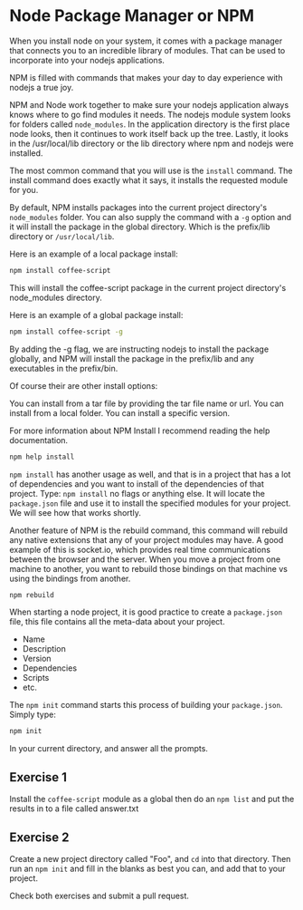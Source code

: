 # Node Package Manager or NPM

When you install node on your system, it comes with a package manager that connects you to an incredible library of modules.  That can be used to incorporate into your nodejs applications.  

NPM is filled with commands that makes your day to day experience with nodejs a true joy.

NPM and Node work together to make sure your nodejs application always knows where to go find modules it needs.  The nodejs module system looks for folders called `node_modules`.  In the application directory is the first place node looks, then it continues to work itself back up the tree.  Lastly, it looks in the /usr/local/lib directory or the lib directory where npm and nodejs were installed.  

The most common command that you will use is the `install` command.  The install command does exactly what it says, it installs the requested module for you.

By default, NPM installs packages into the current project directory's `node_modules` folder.  You can also supply the command with a `-g` option and it will install the package in the global directory.  Which is the prefix/lib directory or `/usr/local/lib`.

Here is an example of a local package install:

``` sh
npm install coffee-script
```

This will install the coffee-script package in the current project directory's node_modules directory.

Here is an example of a global package install:

``` sh
npm install coffee-script -g
```

By adding the -g flag, we are instructing nodejs to install the package globally, and NPM will install the package in the prefix/lib and any executables in the prefix/bin.

Of course their are other install options:

You can install from a tar file by providing the tar file name or url.  You can install from a local folder.
You can install a specific version.

For more information about NPM Install I recommend reading the help documentation.

``` sh
npm help install
```

`npm install` has another usage as well, and that is in a project that has a lot of dependencies and you want to install of the dependencies of that project.  Type: `npm install` no flags or anything else.  It will locate the `package.json` file and use it to install the specified modules for your project.  We will see how that works shortly.

Another feature of NPM is the rebuild command, this command will rebuild any native extensions that any of your project modules may have.  A good example of this is socket.io, which provides real time communications between the browser and the server.  When you move a project from one machine to another, you want to rebuild those bindings on that machine vs using the bindings from another.

``` sh
npm rebuild
```

When starting a node project, it is good practice to create a `package.json` file, this file contains all the meta-data about your project.  

* Name
* Description
* Version
* Dependencies
* Scripts
* etc.

The `npm init` command starts this process of building your `package.json`.  Simply type:

``` sh
npm init
```

In your current directory, and answer all the prompts.

## Exercise 1

Install the `coffee-script` module as a global then do an `npm list` and put the results in to a file called answer.txt

## Exercise 2

Create a new project directory called "Foo", and `cd` into that directory.  Then run an `npm init` and fill in the blanks as best you can, and add that to your project.

Check both exercises and submit a pull request.